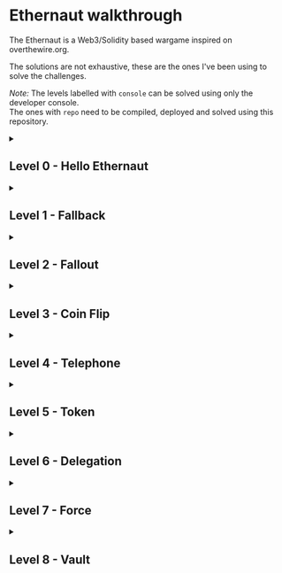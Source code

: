 # Ethernaut walkthrough
The Ethernaut is a Web3/Solidity based wargame inspired on overthewire.org.  

The solutions are not exhaustive, these are the ones I've been using to solve the challenges.

*Note:* The levels labelled with ``console`` can be solved using only the developer console.  
The ones with ``repo`` need to be compiled, deployed and solved using this repository.

<details><summary><h2>Level 0 - Hello Ethernaut</h2></summary> 
*Console*  

Use the developer console to access the functionalities.  
Then call the contract methods and follow the trail to find the final password.
</details>

<details><summary><h2>Level 1 - Fallback</h2></summary>
<i>Console</i>

### Code hint
````solidity
  receive() external payable {
    require(msg.value > 0 && contributions[msg.sender] > 0);
    owner = msg.sender;
  }
````

In this case, the ``receive`` fallback function allows to take ownership of the contract.
First send a contribution via the ``contribute`` method:  
````contract.contribute({value: toWei("0.001")})````  

Then send any ether value above 0 to the contract:  
````contract.sendTransaction({value: toWei("0.001")})````

The ownership of the contract can be checked with the ``contract.owner()`` method.
</details>

<details><summary><h2>Level 2 - Fallout</h2></summary>
<i>Console</i> 

### Code hint
````solidity
  /* constructor */
    function Fal1out() public payable {
        owner = msg.sender;
        allocations[owner] = msg.value;
    }
````

There's a vulnerability in the ``Fal1out`` method serving as constructor. The contract has a typo which allows to take ownership of it:  
````contract.Fal1out()````  

The ownership of the contract can be checked with the ``contract.owner()`` method.
</details>

<details><summary><h2>Level 3 - Coin Flip</h2></summary>
<i>Repo - <a href="https://github.com/somaticbits/ethernaut/tree/main/CoinFlip">CoinFlip</a></i>

### Code hint
````solidity
    uint256 blockValue = uint256(blockhash(block.number - 1));
````
</details>

<details><summary><h2>Level 4 - Telephone</h2></summary>
<i>Repo - <a href="https://github.com/somaticbits/ethernaut/tree/main/Telephone">Telephone</a></i>

### Code hint
````solidity
    function changeOwner(address _owner) public {
        if (tx.origin != msg.sender) {
            owner = _owner;
        }
    }
````
</details>

<details><summary><h2>Level 5 - Token</h2></summary>
<i>Console</i>

### Code hint
````solidity
    function transfer(address _to, uint _value) public returns (bool) {
        require(balances[msg.sender] - _value >= 0);
        balances[msg.sender] -= _value;
        balances[_to] += _value;
        return true;
    }
````

This contract has been written with Solidity 0.6.0, so this exploit isn't valid in the current versions (0.8.19) but still good for knowledge. Also, if you need to work with this version of Solidity, use OpenZeppelin's SafeMath library checking for over/underflows.  

Here's a bit more information: [Hack Solidity: Integer Overflow and Underflow](https://hackernoon.com/hack-solidity-integer-overflow-and-underflow)  

The ``transfer`` method is vulnerable to an integer overflow. That can be triggered like this:  
````contract.transfer(player, 21)````

Player has a balance of 20 tokens, so using 21 as value will trigger the overflow.
With the ``balanceOf`` method, the balance of the player can be checked.
</details>

<details><summary><h2>Level 6 - Delegation</h2></summary>
<i>Repo - <a href="https://github.com/somaticbits/ethernaut/tree/main/Delegation">Delegation</a></i>

### Code hint
````solidity
    fallback() external {
        (bool result,) = address(delegate).delegatecall(msg.data);
        if (result) {
            this;
        }
    }
````
</details>

<details><summary><h2>Level 7 - Force</h2></summary>
<i>Repo - <a href="https://github.com/somaticbits/ethernaut/tree/main/Force">Force</a></i>

This article gives the solution: [Selfdestruct Solidity](https://www.alchemy.com/overviews/selfdestruct-solidity)  

The main way to solve this level is to use the ``selfdestruct`` method.  
</details>

<details><summary><h2>Level 8 - Vault</h2></summary>
<i>Repo - <a href="https://github.com"></a></i>

### Code hint
````solidity
    function unlock(bytes32 _password) public {
        if (password == _password) {
            locked = false;
        }
    }
````
The ``password`` state variable of the contract is ``private`` but it can be read by anyone. ``private`` variables are only private for the smart contract scope which means they can't be accessed or modified from other smart contracts.
But to read them, all one needs to do is to find the storage slot of the variable and read it.

Here's a bit more information: [How to keep secrets on Ethereum](https://medium.com/hackernoon/your-private-solidity-variable-is-not-private-save-it-before-it-becomes-public-52a723f29f5e)
</details>
